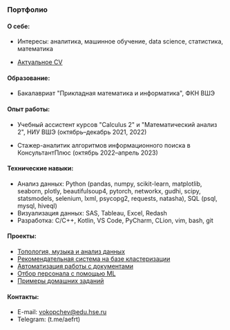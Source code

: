 ### Портфолио

#### О себе:

- Интересы: аналитика, машинное обучение, data science, статистика, математика

- [Актуальное CV](https://github.com/aefrt/sas-homework-3rd-course/blob/main/CV.pdf)

#### Образование:

- Бакалавриат "Прикладная математика и информатика", ФКН ВШЭ

#### Опыт работы:

- Учебный ассистент курсов "Calculus 2" и "Математический анализ 2", НИУ ВШЭ (октябрь–декабрь 2021, 2022)

- Стажер-аналитик алгоритмов информационного поиска в КонсультантПлюс (октябрь 2022–апрель 2023)

#### Технические навыки:

- Анализ данных: Python (pandas, numpy, scikit-learn, matplotlib, seaborn, plotly, beautifulsoup4, pytorch, networkx, gudhi, scipy, statsmodels, selenium, lxml, psycopg2, requests, natasha), SQL (psql, mysql, hiveql)
- Визуализация данных: SAS, Tableau, Excel, Redash
- Разработка: C/C++, Kotlin, VS Code, PyCharm, CLion, vim, bash, git

#### Проекты:

- [Топология, музыка и анализ данных](https://github.com/aefrt/project-topology)
- [Рекомендательная система на базе кластеризации](https://github.com/aefrt/database-theory)
- [Автоматизация работы с документами](https://github.com/aefrt/ner-disclosure)
- [Отбор персонала с помощью ML](https://github.com/aefrt/automatization-recruiting)
- [Примеры домашних заданий](https://github.com/aefrt/sas-homework-3rd-course)

#### Контакты:

- E-mail: vokopchev@edu.hse.ru
- Telegram: (t.me/aefrt)
